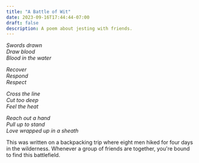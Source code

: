 ```yaml
---
title: "A Battle of Wit"
date: 2023-09-16T17:44:44-07:00
draft: false
description: A poem about jesting with friends.
---
```


*Swords drawn*  
*Draw blood*  
*Blood in the water*   

*Recover*   
*Respond*  
*Respect*  

*Cross the line*  
*Cut too deep*  
*Feel the heat*  

*Reach out a hand*  
*Pull up to stand*  
*Love wrapped up in a sheath*  

This was written on a backpacking trip where eight men hiked for four days in the wilderness. Whenever a group of friends are together, you're bound to find this battlefield.